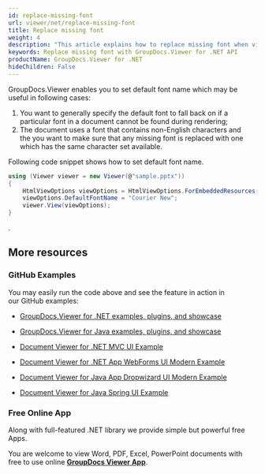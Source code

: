 ```yaml
---
id: replace-missing-font
url: viewer/net/replace-missing-font
title: Replace missing font
weight: 4
description: "This article explains how to replace missing font when viewing documents with GroupDocs.Viewer within your .NET applications."
keywords: Replace missing font with GroupDocs.Viewer for .NET API
productName: GroupDocs.Viewer for .NET
hideChildren: False
---
```

GroupDocs.Viewer enables you to set default font name which may be useful in following cases:

1.  You want to generally specify the default font to fall back on if a particular font in a document cannot be found during rendering;
2.  The document uses a font that contains non-English characters and the you want to make sure that any missing font is replaced with one which has the same character set available.

Following code snippet shows how to set default font name.

```csharp
using (Viewer viewer = new Viewer(@"sample.pptx"))
{
    HtmlViewOptions viewOptions = HtmlViewOptions.ForEmbeddedResources();
    viewOptions.DefaultFontName = "Courier New";
    viewer.View(viewOptions);
}          
```

.

## More resources

### GitHub Examples

You may easily run the code above and see the feature in action in our GitHub examples:

*   [GroupDocs.Viewer for .NET examples, plugins, and showcase](https://github.com/groupdocs-viewer/GroupDocs.Viewer-for-.NET)
    
*   [GroupDocs.Viewer for Java examples, plugins, and showcase](https://github.com/groupdocs-viewer/GroupDocs.Viewer-for-Java)
    
*   [Document Viewer for .NET MVC UI Example](https://github.com/groupdocs-viewer/GroupDocs.Viewer-for-.NET-MVC) 
    
*   [Document Viewer for .NET App WebForms UI Modern Example](https://github.com/groupdocs-viewer/GroupDocs.Viewer-for-.NET-WebForms)
    
*   [Document Viewer for Java App Dropwizard UI Modern Example](https://github.com/groupdocs-viewer/GroupDocs.Viewer-for-Java-Dropwizard)
    
*   [Document Viewer for Java Spring UI Example](https://github.com/groupdocs-viewer/GroupDocs.Viewer-for-Java-Spring)
    

### Free Online App

Along with full-featured .NET library we provide simple but powerful free Apps.

You are welcome to view Word, PDF, Excel, PowerPoint documents with free to use online **[GroupDocs Viewer App](https://products.groupdocs.app/viewer)**.

